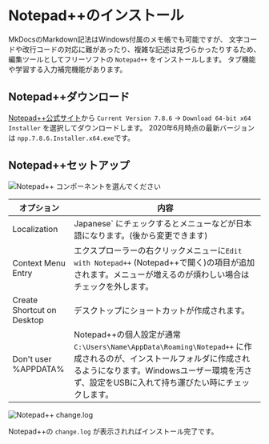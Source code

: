 # Notepad++のインストール

MkDocsのMarkdown記法はWindows付属のメモ帳でも可能ですが、
文字コードや改行コードの対応に難があったり、複雑な記述は見づらかったりするため、
編集ツールとしてフリーソフトの `Notepad++` をインストールします。
タブ機能や学習する入力補完機能があります。

## Notepad++ダウンロード

[Notepad++公式サイト](https://notepad-plus-plus.org/download)から `Current Version 7.8.6` → `Download 64-bit x64 Installer` を選択してダウンロードします。
2020年6月時点の最新バージョンは `npp.7.8.6.Installer.x64.exe`です。

## Notepad++セットアップ

![Notepad++ コンポーネントを選んでください](img\np01.png "Notepad++ コンポーネントを選んでください")

|オプション|内容|
|--------|----|
|Localization|Japanese` にチェックするとメニューなどが日本語になります。(後から変更できます)|
|Context Menu Entry|エクスプローラーの右クリックメニューに`Edit with Notepad++` (Notepad++で開く)の項目が追加されます。メニューが増えるのが煩わしい場合はチェックを外します。|
|Create Shortcut on Desktop|デスクトップにショートカットが作成されます。|
|Don't user %APPDATA%|Notepad++の個人設定が通常 `C:\Users\Name\AppData\Roaming\Notepad++` に作成されるのが、インストールフォルダに作成されるようになります。Windowsユーザー環境を汚さず、設定をUSBに入れて持ち運びたい時にチェックします。|

![Notepad++ change.log](img\np03.png "Notepad++ change.log")

Notepad++の `change.log` が表示されればインストール完了です。
